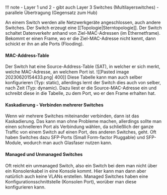 !!! note
    - Layer 1 und 2
	- gibt auch Layer 3 Switches (Multilayerswitches) 
	- parallele Übertragung (Gegensatz zum Hub)



An einem Switch werden alle Netzwerkgeräte angeschlossen, auch andere Switches. Der Switch erzeugt eine [[Topologie|Sterntopologie]].
Der Switch schaltet Datenverkehr anhand von Ziel-MAC-Adressen (im Ethernetframe).
Bekommt er einen Frame, wo er die Ziel-MAC-Adresse nicht kennt, dann schickt er ihn an alle Ports (Flooding).

#### MAC-Address-Table
Der Switch hat eine Source-Address-Table (SAT), in welcher er sich merkt, welche MAC-Adresse, an welchem Port ist.
![[Pasted image 20230620154433.png| 400]]
Diese Tabelle kann man auch selber konfigurieren (Typ: static), allerdings lernt der Switch dies auch von selber, nach Zeit (Typ: dynamic).
Dazu liest er die Source-MAC-Adresse ein und schreibt diese in die Tabelle, zu dem Port, wo er den Frame erhalten hat.

#### Kaskadierung - Verbinden mehrerer Switches
Wenn wir mehrere Switches miteinander verbinden, dann ist das Kaskadierung.
Das kann man ohne Probleme machen, allerdings sollte man einen schnelleren Port als Verbindung wählen, da schließlich der ganze Traffic von einem Switch auf einen Port, des anderen Switches, geht. Oft haben Switches dazu SFP-Ports (Small Form-factor Pluggable) und SFP-Module, wodurch man auch Glasfaser nutzen kann.

#### Managed und Unmanaged Switches
Oft reicht ein unmanaged Switch, also ein Switch bei dem man nicht über ein Konsolenkabel in eine Konsole kommt. Hier kann man dann aber natürlich auch keine VLANs erstellen.
Managed Switches haben eine Konfigurationsschnittstelle (Konsolen Port), worüber man diese konfigurieren kann.